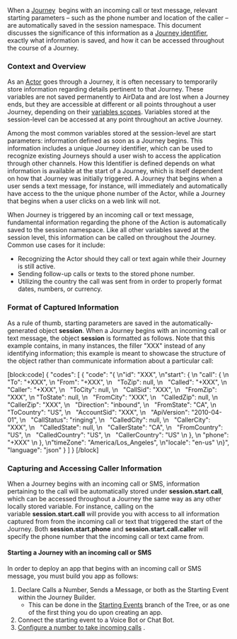 When a [Journey](doc:journeys)  begins with an incoming call or text message, relevant starting parameters – such as the phone number and location of the caller – are automatically saved in the session namespace. This document discusses the significance of this information as a [Journey identifier](doc:journeys), exactly what information is saved, and how it can be accessed throughout the course of a Journey.


### Context and Overview

As an [Actor](doc:actors) goes through a Journey, it is often necessary to temporarily store information regarding details pertinent to that Journey. These variables are not saved permanently to AirData and are lost when a Journey ends, but they are accessible at different or all points throughout a user Journey, depending on their [variables scopes](doc:variable-scopes). Variables stored at the session-level can be accessed at any point throughout an active Journey.

Among the most common variables stored at the session-level are start parameters: information defined as soon as a Journey begins. This information includes a unique Journey identifier, which can be used to recognize existing Journeys should a user wish to access the application through other channels. How this Identifier is defined depends on what information is available at the start of a Journey, which is itself dependent on how that Journey was initially triggered. A Journey that begins when a user sends a text message, for instance, will immediately and automatically have access to the the unique phone number of the Actor, while a Journey that begins when a user clicks on a web link will not.

When Journey is triggered by an incoming call or text message, fundamental information regarding the phone of the Action is automatically saved to the session namespace. Like all other variables saved at the session level, this information can be called on throughout the Journey. Common use cases for it include:

*   Recognizing the Actor should they call or text again while their Journey is still active.
*   Sending follow-up calls or texts to the stored phone number.
*   Utilizing the country the call was sent from in order to properly format dates, numbers, or currency.

### Format of Captured Information

As a rule of thumb, starting parameters are saved in the automatically-generated object **session**. When a Journey begins with an incoming call or text message, the object **session** is formatted as follows. Note that this example contains, in many instances, the filler "XXX" instead of any identifying information; this example is meant to showcase the structure of the object rather than communicate information about a particular call:


[block:code]
{
  "codes": [
    {
      "code": "{  \n\"id\": \"XXX\",  \n\"start\": {  \n  \"call\": {  \n    \"To\": \"+XXX\",  \n    \"From\": \"+XXX\",  \n    \"ToZip\": null,  \n    \"Called\": \"+XXX\",   \n    \"Caller\": \"+XXX\",  \n    \"ToCity\": null,  \n    \"CallSid\": \"XXX\",  \n    \"FromZip\": \"XXX\",  \n    \"ToState\": null,  \n    \"FromCity\": \"XXX\",  \n    \"CalledZip\": null,  \n    \"CallerZip\": \"XXX\",  \n    \"Direction\": \"inbound\",  \n    \"FromState\": \"CA\",  \n    \"ToCountry\": \"US\",  \n    \"AccountSid\": \"XXX\",  \n    \"ApiVersion\": \"2010-04-01\",  \n    \"CallStatus\": \"ringing\",  \n    \"CalledCity\": null,  \n    \"CallerCity\": \"XXX\",  \n    \"CalledState\": null,  \n    \"CallerState\": \"CA\",  \n    \"FromCountry\": \"US\",  \n    \"CalledCountry\": \"US\",  \n    \"CallerCountry\": \"US\"   \n   },  \n  \"phone\": \"+XXX\"  \n },  \n\"timeZone\": \"America/Los_Angeles\",  \n\"locale\": \"en-us\"  \n}",
      "language": "json"
    }
  ]
}
[/block]
### Capturing and Accessing Caller Information

When a Journey begins with an incoming call or SMS, information pertaining to the call will be automatically stored under **session.start.call**, which can be accessed throughout a Journey the same way as any other locally stored variable. For instance, calling on the variable **session.start.call** will provide you with access to all information captured from from the incoming call or text that triggered the start of the Journey. Both **session.start.phone** and **session.start.call.caller** will specify the phone number that the incoming call or text came from.

#### Starting a Journey with an incoming call or SMS

In order to deploy an app that begins with an incoming call or SMS message, you must build you app as follows:

1.  Declare Calls a Number, Sends a Message, or both as the Starting Event within the Journey Builder.  
    *   This can be done in the [Starting Events](doc:starting-events) branch of the Tree, or as one of the first thing you do upon creating an app.
2.  Connect the starting event to a Voice Bot or Chat Bot. 
3.  [Configure a number to take incoming calls](doc:connecting-your-twilio-numbers-to-airkit) .